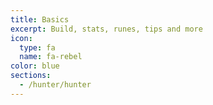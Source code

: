 ```yaml
---
title: Basics
excerpt: Build, stats, runes, tips and more
icon:
  type: fa
  name: fa-rebel
color: blue
sections:
  - /hunter/hunter
---
```

